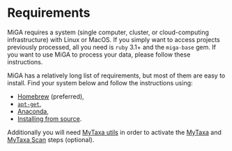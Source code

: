 # Requirements

MiGA requires a system (single computer, cluster, or cloud-computing
infrastructure) with Linux or MacOS. If you simply want to access projects
previously processed, all you need is `ruby` 3.1+ and the `miga-base` gem.
If you want to use MiGA to process your data, please follow these instructions.

MiGA has a relatively long list of requirements, but most of them are easy to
install. Find your system below and follow the instructions using:

* [Homebrew](requirements/brew.md) (preferred),
* [`apt-get`](requirements/apt-get.md),
* [Anaconda](requirements/conda.md),
* [Installing from source](requirements/source.md).

Additionally you will need [MyTaxa utils](requirements/mytaxa.md)
in order to activate the [MyTaxa](../part5/workflow.md#mytaxa) and
[MyTaxa Scan](../part5/workflow.md#mytaxa-scan) steps (optional).
